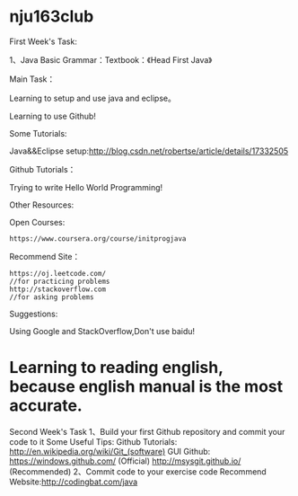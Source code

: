 nju163club
============================================================
First Week's Task:

  1、Java Basic Grammar：Textbook：《Head First Java》

Main Task：

  Learning to setup and use java and eclipse。

  Learning to use Github!

Some Tutorials:

  Java&&Eclipse setup:http://blog.csdn.net/robertse/article/details/17332505

Github Tutorials：

  Trying to write Hello World Programming!

Other Resources:

  Open Courses:

    https://www.coursera.org/course/initprogjava

  Recommend Site：

    https://oj.leetcode.com/ 
    //for practicing problems
    http://stackoverflow.com 
    //for asking problems

Suggestions:

  Using Google and StackOverflow,Don't use baidu!

Learning to reading english, because english manual is the most accurate.
============================================================
Second Week's Task
1、Build your first Github repository and commit your code to it
Some Useful Tips:
  Github Tutorials:
    http://en.wikipedia.org/wiki/Git_(software)
  GUI Github:
    https://windows.github.com/ (Official)
    http://msysgit.github.io/ (Recommended)
2、Commit code to your exercise code
    Recommend Website:http://codingbat.com/java
